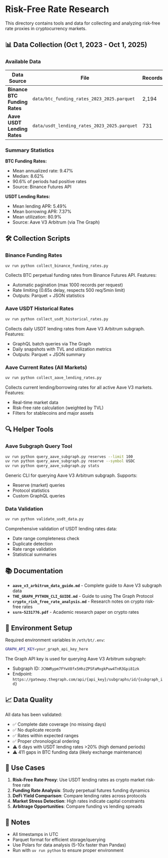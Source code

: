 # Risk-Free Rate Research

This directory contains tools and data for collecting and analyzing risk-free rate proxies in cryptocurrency markets.

## 📊 Data Collection (Oct 1, 2023 - Oct 1, 2025)

### Available Data

| Data Source | File | Records | Description |
|-------------|------|---------|-------------|
| **Binance BTC Funding Rates** | `data/btc_funding_rates_2023_2025.parquet` | 2,194 | 8-hour funding rates for BTC perpetual futures |
| **Aave USDT Lending Rates** | `data/usdt_lending_rates_2023_2025.parquet` | 731 | Daily USDT lending/borrowing rates on Aave V3 Arbitrum |

### Summary Statistics

**BTC Funding Rates:**
- Mean annualized rate: 9.47%
- Median: 8.62%
- 90.6% of periods had positive rates
- Source: Binance Futures API

**USDT Lending Rates:**
- Mean lending APR: 5.49%
- Mean borrowing APR: 7.37%
- Mean utilization: 80.9%
- Source: Aave V3 Arbitrum (via The Graph)

## 🛠️ Collection Scripts

### Binance Funding Rates
```bash
uv run python collect_binance_funding_rates.py
```
Collects BTC perpetual funding rates from Binance Futures API. Features:
- Automatic pagination (max 1000 records per request)
- Rate limiting (0.65s delay, respects 500 req/5min limit)
- Outputs: Parquet + JSON statistics

### Aave USDT Historical Rates
```bash
uv run python collect_usdt_historical_rates.py
```
Collects daily USDT lending rates from Aave V3 Arbitrum subgraph. Features:
- GraphQL batch queries via The Graph
- Daily snapshots with TVL and utilization metrics
- Outputs: Parquet + JSON summary

### Aave Current Rates (All Markets)
```bash
uv run python collect_aave_lending_rates.py
```
Collects current lending/borrowing rates for all active Aave V3 markets. Features:
- Real-time market data
- Risk-free rate calculation (weighted by TVL)
- Filters for stablecoins and major assets

## 🔍 Helper Tools

### Aave Subgraph Query Tool
```bash
uv run python query_aave_subgraph.py reserves --limit 100
uv run python query_aave_subgraph.py reserve --symbol USDC
uv run python query_aave_subgraph.py stats
```
Generic CLI for querying Aave V3 Arbitrum subgraph. Supports:
- Reserve (market) queries
- Protocol statistics
- Custom GraphQL queries

### Data Validation
```bash
uv run python validate_usdt_data.py
```
Comprehensive validation of USDT lending rates data:
- Date range completeness check
- Duplicate detection
- Rate range validation
- Statistical summaries

## 📚 Documentation

- **`aave_v3_arbitrum_data_guide.md`** - Complete guide to Aave V3 subgraph data
- **`THE_GRAPH_PYTHON_CLI_GUIDE.md`** - Guide to using The Graph Protocol
- **`crypto_risk_free_rate_analysis.md`** - Research notes on crypto risk-free rates
- **`ssrn-5231776.pdf`** - Academic research paper on crypto rates

## 🔑 Environment Setup

Required environment variables in `/eth/bt/.env`:
```bash
GRAPH_API_KEY=your_graph_api_key_here
```

The Graph API key is used for querying Aave V3 Arbitrum subgraph:
- Subgraph ID: `JCNWRypm7FYwV8fx5HhzZPSFaMxgkPuw4TnR3Gpi81zk`
- Endpoint: `https://gateway.thegraph.com/api/{api_key}/subgraphs/id/{subgraph_id}`

## 📈 Data Quality

All data has been validated:
- ✅ Complete date coverage (no missing days)
- ✅ No duplicate records
- ✅ Rates within expected ranges
- ✅ Proper chronological ordering
- ⚠️ 6 days with USDT lending rates >20% (high demand periods)
- ⚠️ 411 gaps in BTC funding data (likely exchange maintenance)

## 🎯 Use Cases

1. **Risk-Free Rate Proxy**: Use USDT lending rates as crypto market risk-free rate
2. **Funding Rate Analysis**: Study perpetual futures funding dynamics
3. **DeFi Yield Comparison**: Compare lending rates across protocols
4. **Market Stress Detection**: High rates indicate capital constraints
5. **Arbitrage Opportunities**: Compare funding vs lending spreads

## 📝 Notes

- All timestamps in UTC
- Parquet format for efficient storage/querying
- Use Polars for data analysis (5-10x faster than Pandas)
- Run with `uv run python` to ensure proper environment
